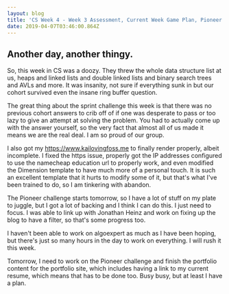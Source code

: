 ```yaml
---
layout: blog
title: 'CS Week 4 - Week 3 Assessment, Current Week Game Plan, Pioneer Update'
date: 2019-04-07T03:46:00.864Z
---
```

## Another day, another thingy. 

So, this week in CS was a doozy. They threw the whole data structure list at us, heaps and linked lists and double linked lists and binary search trees and AVLs and more. It was insanity, not sure if everything sunk in but our cohort survived even the insane ring buffer question. 

The great thing about the sprint challenge this week is that there was no previous cohort answers to crib off of if one was desperate to pass or too lazy to give an attempt at solving the problem. You had to actually come up with the answer yourself, so the very fact that almost all of us made it means we are the real deal. I am so proud of our group.

I also got my <https://www.kailovingfoss.me> to finally render properly, albeit incomplete. I fixed the https issue, properly got the IP addresses configured to use the namecheap education url to properly work, and even modified the Dimension template to have much more of a personal touch. It is such an excellent template that it hurts to modify some of it, but that's what I've been trained to do, so I am tinkering with abandon. 

The Pioneer challenge starts tomorrow, so I have a lot of stuff on my plate to juggle, but I got a lot of backing and I think I can do this. I just need to focus. I was able to link up with Jonathan Heinz and work on fixing up the blog to have a filter, so that's some progress too.

I haven't been able to work on algoexpert as much as I have been hoping, but there's just so many hours in the day to work on everything. I will rush it this week. 

Tomorrow, I need to work on the Pioneer challenge and finish the portfolio content for the portfolio site, which includes having a link to my current resume, which means that has to be done too. Busy busy, but at least I have a plan.
